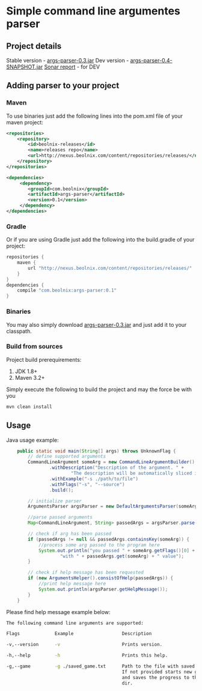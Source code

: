 # Simple command line argumentes parser

## Project details
Stable version - [args-parser-0.3.jar](http://nexus.beolnix.com/service/local/repositories/releases/content/com/beolnix/args-parser/0.3/args-parser-0.3.jar)
Dev version - [args-parser-0.4-SNAPSHOT.jar](http://nexus.beolnix.com/service/local/repositories/releases/content/com/beolnix/args-parser/0.4-SNAPSHOT/args-parser-0.4-SNAPSHOT.jar)
[Sonar report](http://sonar.beolnix.com/dashboard/index/beolnix_ArgsParser) - for DEV


## Adding parser to your project
### Maven
To use binaries just add the following lines into the pom.xml file of your maven project:
```xml
<repositories>
    <repository>
        <id>beolnix-releases</id>
        <name>releases repo</name>
        <url>http://nexus.beolnix.com/content/repositories/releases/</url>
    </repository>
</repositories>

<dependencies>
     <dependency>
        <groupId>com.beolnix</groupId>
        <artifactId>args-parser</artifactId>
        <version>0.1</version>
     </dependency>
</dependencies>
```

### Gradle
Or if you are using Gradle just add the following into the build.gradle of your project:
```groovy
repositories {
    maven {
        url "http://nexus.beolnix.com/content/repositories/releases/"
    }
}
dependencies {
    compile "com.beolnix:args-parser:0.1"
}
```

### Binaries
You may also simply download [args-parser-0.3.jar](http://nexus.beolnix.com/service/local/repositories/releases/content/com/beolnix/args-parser/0.3/args-parser-0.3.jar) and just add it to your classpath.

### Build from sources
Project build prerequirements:
1. JDK 1.8+
2. Maven 3.2+

Simply execute the following to build the project and may the force be with you
```bash
mvn clean install
```

## Usage
Java usage example:
```java
    public static void main(String[] args) throws UnknownFlag {
        // define supported arguments
        CommandLineArgument someArg = new CommandLineArgumentBuilder()
                .withDescription("Description of the argument. " +
                        "The description will be automatically sliced if it longer then 30 chars.")
                .withExample("-s ./path/to/file")
                .withFlags("-s", "--source")
                .build();

        // initialize parser
        ArgumentsParser argsParser = new DefaultArgumentsParser(someArg);

        //parse passed arguments
        Map<CommandLineArgument, String> passedArgs = argsParser.parse(args);

        // check if arg has been passed
        if (passedArgs != null && passedArgs.containsKey(someArg)) {
            //process some arg passed to the program here
            System.out.println("you passed " + someArg.getFlags()[0] + " " +
                    "with " + passedArgs.get(someArg) + " value");
        }

        // check if help message has been requested
        if (new ArgumentsHelper().consistOfHelp(passedArgs)) {
            //print help message here
            System.out.println(argsParser.getHelpMessage());
        }
    }
```

Please find help message example below:
```bash
The following command line arguments are supported:

Flags             Example                  Description

-v,--version      -v                       Prints version.

-h,--help         -h                       Prints this help.

-g,--game         -g ./saved_game.txt      Path to the file with saved game.
                                           If not provided starts new game
                                           and saves the progress to the current
                                           dir.
```